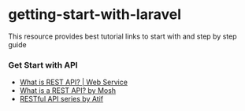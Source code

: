 # getting-start-with-laravel
This resource provides best tutorial links to start with and step by step guide

### Get Start with API

- [What is REST API? | Web Service](https://www.youtube.com/watch?v=qVTAB8Z2VmA)
- [What is a REST API? by Mosh](https://www.youtube.com/watch?v=SLwpqD8n3d0)
- [RESTful API series by Atif](https://www.youtube.com/playlist?list=PLYVcyg3AF-zvDDXBLDyn9UJSgAYMWpUS3)
